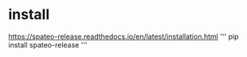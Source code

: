 # install
https://spateo-release.readthedocs.io/en/latest/installation.html
'''
pip install spateo-release
'''
